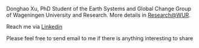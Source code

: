 <!-- Introduction of Donghao Xu -->
Donghao Xu, PhD Student of the Earth Systems and Global Change Group of Wageningen University and Research. More details in [Research@WUR](https://research.wur.nl/en/persons/donghao-xu). 

Reach me via [Linkedin](https://nl.linkedin.com/in/donghao-xu/en)

Please feel free to send email to me if there is anything interesting to share 

